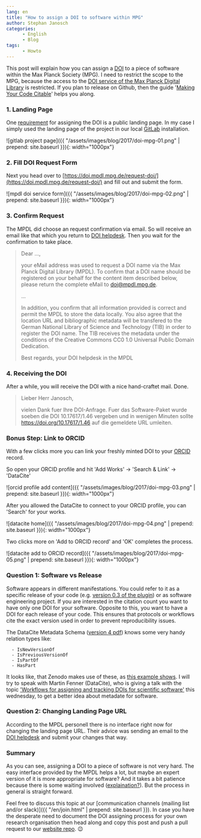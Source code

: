 ```yaml
---
lang: en
title: "How to assign a DOI to software within MPG"
author: Stephan Janosch
categories: 
      - English
      - Blog
tags:
      - Howto
---
```


This post will explain how you can assign a [DOI](https://en.wikipedia.org/wiki/Digital_object_identifier) to a piece of software within the Max Planck Society (MPG). I need to restrict the scope to the MPG, because the access to the [DOI service of the Max Planck Digital Library](https://doi.mpdl.mpg.de) is restricted. If you plan to release on Github, then the guide '[Making Your Code Citable](https://guides.github.com/activities/citable-code/)' helps you along.
 
### 1. Landing Page
 
One [requirement](https://doi.mpdl.mpg.de/faq/#req) for assigning the DOI is a public landing page. In my case I simply used the landing page of the project in our local [GitLab](https://gitlab.com/) installation.

![gitlab project page]({{ "/assets/images/blog/2017/doi-mpg-01.png" | prepend: site.baseurl }}){: width="1000px"}

### 2. Fill DOI Request Form

Next you head over to [https://doi.mpdl.mpg.de/request-doi/](https://doi.mpdl.mpg.de/request-doi/) and fill out and submit the form.

![mpdl doi service form]({{ "/assets/images/blog/2017/doi-mpg-02.png" | prepend: site.baseurl }}){: width="1000px"}

### 3. Confirm Request

The MPDL did choose an request confirmation via email. So will receive an email like that which you return to [DOI helpdesk](mailto:doi@mpdl.mpg.de). Then you wait for the confirmation to take place. 

> Dear ...,
>
>your eMail address was used to request a DOI name via the Max Planck Digital Library (MPDL). To confirm that a DOI name should be registered on your behalf for the content item described below, please return the complete eMail to doi@mpdl.mpg.de. 
>
> ...
>
> In addition, you confirm that all information provided is correct and permit the MPDL to store the data locally. You also agree that the location URL and bibliographic metadata will be transfered to the German National Library of Science and Technology (TIB) in order to register the DOI name. The TIB receives the metadata under the conditions of the Creative Commons CC0 1.0 Universal Public Domain Dedication.
>
>Best regards,
>your DOI helpdesk in the MPDL

### 4. Receiving the DOI

After a while, you will receive the DOI with a nice hand-craftet mail. Done. 

> Lieber Herr Janosch,
>
> vielen Dank fuer Ihre DOI-Anfrage. Fuer das Software-Paket wurde soeben die DOI 10.17617/1.46 vergeben und in wenigen Minuten sollte <https://doi.org/10.17617/1.46> auf die gemeldete URL umleiten.


### Bonus Step: Link to ORCID

With a few clicks more you can link your freshly minted DOI to your [ORCID](https://orcid.org/) record.
 
So open your ORCID profile and hit 'Add Works' -> 'Search & Link' -> 'DataCite'  

![orcid profile add content]({{ "/assets/images/blog/2017/doi-mpg-03.png" | prepend: site.baseurl }}){: width="1000px"}

After you allowed the DataCite to connect to your ORCID profile, you can 'Search' for your works.
 
![datacite home]({{ "/assets/images/blog/2017/doi-mpg-04.png" | prepend: site.baseurl }}){: width="1000px"}

Two clicks more on 'Add to ORCID record' and 'OK' completes the process.

![datacite add to ORCID record]({{ "/assets/images/blog/2017/doi-mpg-05.png" | prepend: site.baseurl }}){: width="1000px"}


### Question 1: Software vs Release

Software appears in different manifestations. You could refer to it as a specific release of your code (e.g. [version 0.3 of the plugin](https://gitlab.mpi-cbg.de/infrastructure/grails-mesa-plugin/tags/0.3)) or as software engineering project. If you are interested in the citation count you want to have only one DOI for your software. Opposite to this, you want to have a DOI for each release of your code. This ensures that protocols or workflows cite the exact version used in order to prevent reproducibility issues. 

The DataCite Metadata Schema ([version 4 pdf](https://schema.datacite.org/meta/kernel-4.0/doc/DataCite-MetadataKernel_v4.0.pdf)) knows some very handy relation types like:
      
      - IsNewVersionOf 
      - IsPreviousVersionOf 
      - IsPartOf
      - HasPart

It looks like, that Zenodo makes use of these, as [this example shows](https://data.datacite.org/10.5281/ZENODO.33687). I will try to speak with Martin Fenner (DataCite), who is giving a talk with the topic ['Workflows for assigning and tracking DOIs for scientific software'](https://events.tib.eu/nontextualinformation2017/programme/lecture/workflows-for-assigning-and-tracking-dois-for-scientific-software-1/) this wednesday, to get a better idea about metadate for software.  
 
 
### Question 2:  Changing Landing Page URL

According to the MPDL personell there is no interface right now for changing the landing page URL. Their advice was sending an email to the [DOI helpdesk](mailto:doi@mpdl.mpg.de) and submit your changes that way.   

### Summary

As you can see, assigning a DOI to a piece of software is not very hard. The easy interface provided by the MPDL helps a lot, but maybe an expert version of it is more appropriate for software? And it takes a bit patience because there is some waiting involved ([explaination?](https://blog.datacite.org/docker-solr/)). But the process in general is straight forward. 

Feel free to discuss this topic at our [communication channels (mailing list and/or slack)]({{ "/en/join.html" | prepend: site.baseurl }}). In case you have the desperate need to document the DOI assigning process for your own research organisation then head along and copy this post and push a pull request to our [website repo](https://github.com/DE-RSE/www). 😉     
 
